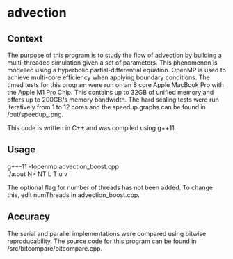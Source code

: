 # advection


## Context
The purpose of this program is to study the flow of advection by building a multi-threaded simulation given a set of parameters. This phenomenon is modelled using a hyperbolic partial-differential equation. OpenMP is used to achieve multi-core efficiency when applying boundary conditions. The timed tests for this program were run on an 8 core Apple MacBook Pro with the Apple M1 Pro Chip. This contains up to 32GB of unified memory and offers up to 200GB/s memory bandwidth. The hard scaling tests were run iteratively from 1 to 12 cores and the speedup graphs can be found in /out/speedup_.png.

This code is written in C++ and was compiled using g++11.

## Usage
g++-11 -fopenmp advection_boost.cpp<br/>
./a.out N> NT L T u v

The optional flag for number of threads has not been added. To change this, edit numThreads in advection_boost.cpp.

## Accuracy
The serial and parallel implementations were compared using bitwise reproducability. The source code for this program can be found in /src/bitcompare/bitcompare.cpp.
